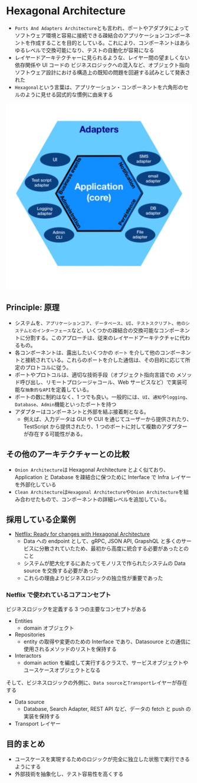# Hexagonal Architecture

- `Ports And Adapters Architecture`とも言われ、ポートやアダプタによってソフトウェア環境と容易に接続できる疎結合のアプリケーションコンポーネントを作成することを目的としている。これにより、コンポーネントはあらゆるレベルで交換可能になり、テストの自動化が容易になる
- レイヤードアーキテクチャーに見られるような、レイヤー間の望ましくない依存関係や UI コードの ビジネスロジックへの混入など、オブジェクト指向ソフトウェア設計における構造上の既知の問題を回避する試みとして発表された
- `Hexagonal`という言葉は、アプリケーション・コンポーネントを六角形のセルのように見せる図式的な慣例に由来する

![Hexagonal Architecture](https://github.com/hiromaily/documents/raw/main/images/Hexagonal-Architecture.svg.png "Hexagonal Architecture")

## Principle: 原理

- システムを、`アプリケーションコア`、`データベース`、`UI`、`テストスクリプト`、`他のシステムとのインターフェース`など、いくつかの疎結合の交換可能なコンポーネントに分割する。このアプローチは、従来のレイヤードアーキテクチャに代わるもの。
- 各コンポーネントは、露出したいくつかの `ポート` を介して他のコンポーネントと接続されている。これらのポートを介した通信は、その目的に応じて所定のプロトコルに従う。
- ポートやプロトコルは、適切な技術手段（オブジェクト指向言語での メソッド呼び出し、リモートプロシージャコール、Web サービスなど）で実装可能な`抽象的なAPI`を定義している。
- ポートの数に制約はなく、1 つでも良い。一般的には、`UI`、`通知`や`logging`、`Database`、`Admin`機能といったポートを持つ
- アダプターはコンポーネントと外部を結ぶ接着剤となる。
  - 例えば、入力データは GUI や CUI を通じてユーザーから提供されたり、TestScript から提供されたり、1 つのポートに対して複数のアダプターが存在する可能性がある。

## その他のアーキテクチャーとの比較

- `Onion Architecture`は Hexagonal Architecture とよく似ており、Application と Database を疎結合に保つために Interface で Infra レイヤーを外部化している
- `Clean Architecture`は`Hexagonal Architecture`や`Onion Architecture`を組み合わせたもので、コンポーネントの詳細レベルを追加している。

## 採用している企業例

- [Netflix: Ready for changes with Hexagonal Architecture](https://netflixtechblog.com/ready-for-changes-with-hexagonal-architecture-b315ec967749)
  - Data への endpoint として、gRPC, JSON API, GrapshQL と多くのサービスに分散されていたため、最初から高度に統合する必要があったとのこと
  - システムが肥大化するにあたってモノリスで作られたシステムの Data source を交換する必要があった
  - これらの理由よりビジネスロジックの独立性が重要であった

### Netflix で使われているコアコンセプト

ビジネスロジックを定義する 3 つの主要なコンセプトがある

- Entities
  - domain オブジェクト
- Repositories
  - entity の取得や変更のための Interface であり、Datasource との通信に使用されるメソッドのリストを保持する
- Interactors
  - domain action を編成して実行するクラスで、サービスオブジェクトやユースケースオブジェクトとなる

そして、ビジネスロジックの外側に、`Data source`と`Transport`レイヤーが存在する

- Data source
  - Database, Search Adapter, REST API など、データの fetch と push の実装を保持する
- Transport レイヤー

## 目的まとめ

- ユースケースを実現するためのロジックが完全に独立した状態で実行できるようにする
- 外部技術を抽象化し、テスト容易性を高くする
